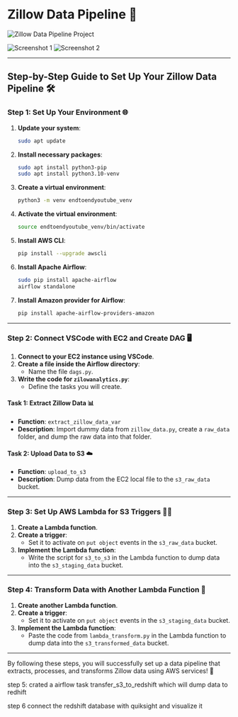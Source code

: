 # Zillow Data Pipeline 🏡

![Zillow Data Pipeline Project](https://github.com/balwant-chauhan-data-eng-project/zillow_data_pipiline/assets/167126710/bfcbfdef-3222-4892-bc11-c56926c63798)

![Screenshot 1](https://github.com/user-attachments/assets/d15d7d32-1627-49d8-9530-395b7d3cbd2a)
![Screenshot 2](https://github.com/user-attachments/assets/d03142af-7cb9-40e2-9bf7-d4715705cdf7)

---

## Step-by-Step Guide to Set Up Your Zillow Data Pipeline 🛠️

### Step 1: Set Up Your Environment 🌐
1. **Update your system**:
    ```bash
    sudo apt update
    ```

2. **Install necessary packages**:
    ```bash
    sudo apt install python3-pip
    sudo apt install python3.10-venv
    ```

3. **Create a virtual environment**:
    ```bash
    python3 -m venv endtoendyoutube_venv
    ```

4. **Activate the virtual environment**:
    ```bash
    source endtoendyoutube_venv/bin/activate
    ```

5. **Install AWS CLI**:
    ```bash
    pip install --upgrade awscli
    ```

6. **Install Apache Airflow**:
    ```bash
    sudo pip install apache-airflow
    airflow standalone
    ```

7. **Install Amazon provider for Airflow**:
    ```bash
    pip install apache-airflow-providers-amazon
    ```

---

### Step 2: Connect VSCode with EC2 and Create DAG 🖥️
1. **Connect to your EC2 instance using VSCode**.
2. **Create a file inside the Airflow directory**:
   - Name the file `dags.py`.
3. **Write the code for `zilowanalytics.py`**:
   - Define the tasks you will create.

#### Task 1: Extract Zillow Data 📊
- **Function**: `extract_zillow_data_var`
- **Description**: Import dummy data from `zillow_data.py`, create a `raw_data` folder, and dump the raw data into that folder.

#### Task 2: Upload Data to S3 ☁️
- **Function**: `upload_to_s3`
- **Description**: Dump data from the EC2 local file to the `s3_raw_data` bucket.

---

### Step 3: Set Up AWS Lambda for S3 Triggers 🧙‍♂️
1. **Create a Lambda function**.
2. **Create a trigger**:  
   - Set it to activate on `put object` events in the `s3_raw_data` bucket.
3. **Implement the Lambda function**:
   - Write the script for `s3_to_s3` in the Lambda function to dump data into the `s3_staging_data` bucket.

---

### Step 4: Transform Data with Another Lambda Function 🔄
1. **Create another Lambda function**.
2. **Create a trigger**:  
   - Set it to activate on `put object` events in the `s3_staging_data` bucket.
3. **Implement the Lambda function**:
   - Paste the code from `lambda_transform.py` in the Lambda function to dump data into the `s3_transformed_data` bucket.

---

By following these steps, you will successfully set up a data pipeline that extracts, processes, and transforms Zillow data using AWS services! 🎉




step 5: crated a airflow task transfer_s3_to_redshift which will dump data to redhift 



step 6 connect the redshift database with quiksight and visualize it 
